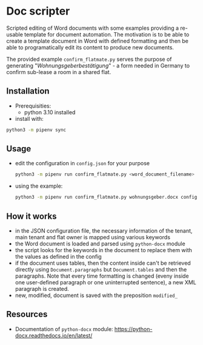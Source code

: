 # Doc scripter

Scripted editing of Word documents with some examples providing a re-usable template for document automation.
The motivation is to be able to create a template document in Word with defined formatting and then be able to programatically 
edit its content to produce new documents. 

The provided example `confirm_flatmate.py` serves the purpose of generating "*Wohnungsgeberbestätigung*" - a form needed in Germany to confirm sub-lease a room in a shared flat.

## Installation

- Prerequisities:
  - python 3.10 installed
- install with: 

```bash
python3 -m pipenv sync
```

## Usage

- edit the configuration in `config.json` for your purpose

  ```bash
  python3 -m pipenv run confirm_flatmate.py <word_document_filename> <config_json_file>
  ```

- using the example:

  ```bash
  python3 -m pipenv run confirm_flatmate.py wohnungsgeber.docx config.json
  ```

## How it works

- in the JSON configuration file, the necessary information of the tenant, main tenant and flat owner is mapped using various keywords
- the Word document is loaded and parsed using `python-docx` module
- the script looks for the keywords in the document to replace them with the values as defined in the config
- if the document uses tables, then the content inside can't be retrieved directly using `Document.paragraphs` but `Document.tables` and then the paragraphs. Note that every time formatting is changed (eveny inside one user-defined paragraph or one uninterrupted sentence), a new XML paragraph is created. 
- new, modified, document is saved with the preposition `modified_`

## Resources

- Documentation of `python-docx` module: https://python-docx.readthedocs.io/en/latest/ 